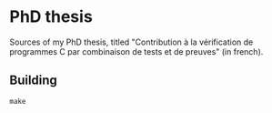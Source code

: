 # PhD thesis

Sources of my PhD thesis, titled "Contribution à la vérification de programmes C par combinaison de tests et de preuves" (in french).

## Building

    make
